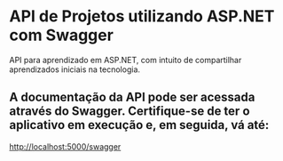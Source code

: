 # API de Projetos utilizando ASP.NET com Swagger

API para aprendizado em ASP.NET, com intuito de compartilhar aprendizados iniciais na tecnologia.

## A documentação da API pode ser acessada através do Swagger. Certifique-se de ter o aplicativo em execução e, em seguida, vá até:
[http://localhost:5000/swagger](http://localhost:5000/swagger)


